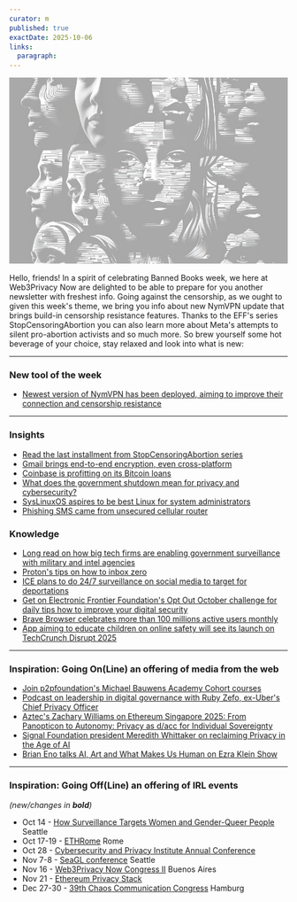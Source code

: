 ```yaml
---
curator: m
published: true
exactDate: 2025-10-06
links:
  paragraph: 
---
```


![alt text](https://github.com/web3privacy/news/blob/main/web/public/img/2025-16.png)

Hello, friends! In a spirit of celebrating Banned Books week, we here at Web3Privacy Now are delighted to be able to prepare for you another newsletter with freshest info. Going against the censorship, as we ought to given this week's theme, we bring you info about new NymVPN update that brings build-in censorship resistance features. Thanks to the EFF's series StopCensoringAbortion you can also learn more about Meta's attempts to silent pro-abortion activists and so much more. So brew yourself some hot beverage of your choice, stay relaxed and look into what is new:

---
### New tool of the week
- [Newest version of NymVPN has been deployed, aiming to improve their connection and censorship resistance](https://nym.com/blog/nymvpn-v2025.15)
---

### Insights
- [Read the last installment from StopCensoringAbortion series](https://www.eff.org/pages/stopcensoringabortion-what-we-learned-and-where-we-go-here)
- [Gmail brings end-to-end encryption, even cross-platform](https://cyberinsider.com/gmail-now-lets-you-send-fully-encrypted-emails-across-the-open-web/)
- [Coinbase is profitting on its Bitcoin loans](https://decrypt.co/342744/how-coinbase-profits-bitcoin-backed-loans-technology-provider)
- [What does the government shutdown mean for privacy and cybersecurity?](https://iapp.org/news/a/a-view-from-dc-what-does-the-government-shutdown-mean-for-privacy-and-cybersecurity-)
- [SysLinuxOS aspires to be best Linux for system administrators](https://thenewstack.io/syslinuxos-the-go-to-linux-for-system-administrators/)
- [Phishing SMS came from unsecured cellular router](https://arstechnica.com/security/2025/10/that-annoying-sms-phish-you-just-got-may-have-come-from-a-box-like-this/)
### Knowledge
- [Long read on how big tech firms are enabling government surveillance with military and intel agencies](https://privacyinternational.org/long-read/5683/big-techs-bind-military-and-intelligence-agencies)
- [Proton's tips on how to inbox zero](https://proton.me/blog/inbox-zero)
- [ICE plans to do 24/7 surveillance on social media to target for deportations](https://www.wired.com/story/ice-social-media-surveillance-24-7-contract/)
- [Get on Electronic Frontier Foundation's Opt Out October challenge for daily tips how to improve your digital security](https://www.eff.org/deeplinks/2025/09/opt-out-october-daily-tips-protect-your-privacy-and-security)
- [Brave Browser celebrates more than 100 millions active users monthly](https://cyberinsider.com/brave-browser-has-now-surpassed-100-million-monthly-active-users/)
- [App aiming to educate children on online safety will see its launch on TechCrunch Disrupt 2025](https://techcrunch.com/2025/10/05/the-young-minds-app-wants-to-protect-and-educate-children-online-and-will-show-its-tech-at-techcrunch-disrupt-2025/)
---

### Inspiration: Going On(Line) an offering of media from the web
- [Join p2pfoundation's Michael Bauwens Academy Cohort courses](https://t.me/+zqXD0C6L-To5NGI6)
- [Podcast on leadership in digital governance with Ruby Zefo, ex-Uber's Chief Privacy Officer](https://privacyadvisorpodcast.libsyn.com/on-leadership-in-digital-governance-a-chat-with-ruby-zefo)
- [Aztec's Zachary Williams on Ethereum Singapore 2025: From Panopticon to Autonomy: Privacy as d/acc for Individual Sovereignty](https://youtu.be/ouUr8s5TZfY?si=SV_hnaR8hmCBItd9)
- [Signal Foundation president Meredith Whittaker on reclaiming Privacy in the Age of AI](https://www.youtube.com/live/y6BVGLpHpJU?si=GLsHoxRWcpfOpFRn)
- [Brian Eno talks AI, Art and What Makes Us Human on Ezra Klein Show](https://youtu.be/AfYY9v0Q0X4?si=cRfV7KJ1d33vZLw5)
  
---

### Inspiration: Going Off(Line) an offering of IRL events 
*(new/changes in **bold**)*

* Oct 14 - [How Surveillance Targets Women and Gender-Queer People](https://www.eff.org/event/how-surveillance-targets-women-and-gender-queer-people) Seattle
* Oct 17-19 - [ETHRome](https://www.ethrome.org/) Rome
* Oct 28 - [Cybersecurity and Privacy Institute Annual Conference](https://uwaterloo.ca/cybersecurity-privacy-institute/2025conference?utm_source=chatgpt.com)
* Nov 7-8 - [SeaGL conference](https://www.eff.org/event/seagl) Seattle
* Nov 16 - [Web3Privacy Now Congress II](https://congress.web3privacy.info/) Buenos Aires
* Nov 21 - [Ethereum Privacy Stack](https://web3privacy.github.io/eps25/)
* Dec 27-30 - [39th Chaos Communication Congress](https://events.ccc.de/en/2025/09/28/39c3-call-for-participation/) Hamburg
